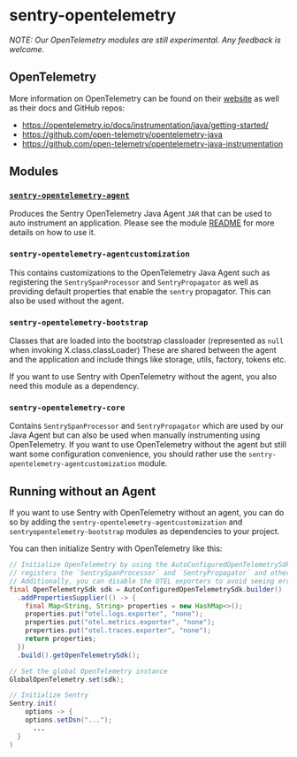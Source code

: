# sentry-opentelemetry

*NOTE: Our OpenTelemetry modules are still experimental. Any feedback is welcome.*

## OpenTelemetry

More information on OpenTelemetry can be found on their [website](https://opentelemetry.io/) as well
as their docs and GitHub repos:
- https://opentelemetry.io/docs/instrumentation/java/getting-started/
- https://github.com/open-telemetry/opentelemetry-java
- https://github.com/open-telemetry/opentelemetry-java-instrumentation

## Modules

### [`sentry-opentelemetry-agent`](sentry-opentelemetry-agent/README.md)

Produces the Sentry OpenTelemetry Java Agent `JAR` that can be used to auto instrument an 
application. Please see the module [README](sentry-opentelemetry-agent/README.md) for more details on how to use it.

### `sentry-opentelemetry-agentcustomization`

This contains customizations to the OpenTelemetry Java Agent such as registering the
`SentrySpanProcessor` and `SentryPropagator` as well as providing default properties that
enable the `sentry` propagator. This can also be used without the agent.

### `sentry-opentelemetry-bootstrap`

Classes that are loaded into the bootstrap classloader
(represented as `null` when invoking X.class.classLoader)
These are shared between the agent and the application and include things like storage,
utils, factory, tokens etc.

If you want to use Sentry with OpenTelemetry without the agent,
you also need this module as a dependency.

### `sentry-opentelemetry-core`

Contains `SentrySpanProcessor` and `SentryPropagator` which are used by our Java Agent but can also
be used when manually instrumenting using OpenTelemetry. If you want to use OpenTelemetry without
the agent but still want some configuration convenience, you should rather use the
`sentry-opentelemetry-agentcustomization` module.

## Running without an Agent
If you want to use Sentry with OpenTelemetry without an agent, you can do so by adding the `sentry-opentelemetry-agentcustomization` 
and `sentryopentelemetry-bootstrap` modules as dependencies to your project. 

You can then initialize Sentry with OpenTelemetry like this:

```java
// Initialize OpenTelemetry by using the AutoConfiguredOpenTelemetrySdk which automatically
// registers the `SentrySpanProcessor` and `SentryPropagator` and others.
// Additionally, you can disable the OTEL exporters to avoid seeing error messages in the logs.
final OpenTelemetrySdk sdk = AutoConfiguredOpenTelemetrySdk.builder()
  .addPropertiesSupplier(() -> {
    final Map<String, String> properties = new HashMap<>();
    properties.put("otel.logs.exporter", "none");
    properties.put("otel.metrics.exporter", "none");
    properties.put("otel.traces.exporter", "none");
    return properties;
  })
  .build().getOpenTelemetrySdk();

// Set the global OpenTelemetry instance
GlobalOpenTelemetry.set(sdk);

// Initialize Sentry
Sentry.init(
    options -> {
    options.setDsn("...");
      ...
  }
)
```
